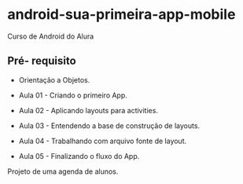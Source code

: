 # android-sua-primeira-app-mobile
Curso de Android do Alura

## Pré- requisito
* Orientação a Objetos.

* Aula 01 - Criando o primeiro App.
* Aula 02 - Aplicando layouts para activities.
* Aula 03 - Entendendo a base de construção de layouts.
* Aula 04 - Trabalhando com arquivo fonte de layout.
* Aula 05 - Finalizando o fluxo do App.

Projeto de uma agenda de alunos.
